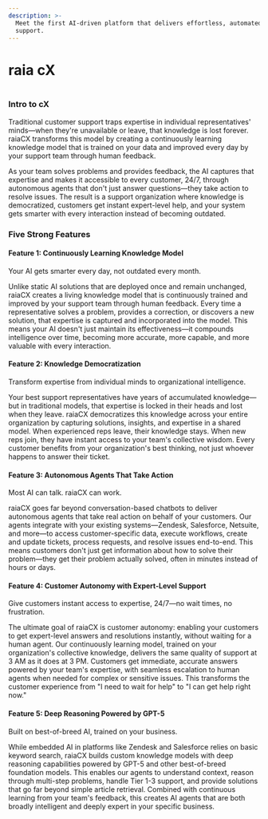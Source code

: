```yaml
---
description: >-
  Meet the first AI-driven platform that delivers effortless, automated customer
  support.
---
```


# raia cX

<figure><img src="../.gitbook/assets/Screenshot 2025-10-27 at 5.17.37 PM.png" alt=""><figcaption></figcaption></figure>

### Intro to cX

Traditional customer support traps expertise in individual representatives' minds—when they're unavailable or leave, that knowledge is lost forever. raiaCX transforms this model by creating a continuously learning knowledge model that is trained on your data and improved every day by your support team through human feedback.&#x20;

As your team solves problems and provides feedback, the AI captures that expertise and makes it accessible to every customer, 24/7, through autonomous agents that don't just answer questions—they take action to resolve issues. The result is a support organization where knowledge is democratized, customers get instant expert-level help, and your system gets smarter with every interaction instead of becoming outdated.

### Five Strong Features

#### **Feature 1:** Continuously Learning Knowledge Model

Your AI gets smarter every day, not outdated every month.

Unlike static AI solutions that are deployed once and remain unchanged, raiaCX creates a living knowledge model that is continuously trained and improved by your support team through human feedback. Every time a representative solves a problem, provides a correction, or discovers a new solution, that expertise is captured and incorporated into the model. This means your AI doesn't just maintain its effectiveness—it compounds intelligence over time, becoming more accurate, more capable, and more valuable with every interaction.

#### **Feature 2: Knowledge Democratization**

Transform expertise from individual minds to organizational intelligence.

Your best support representatives have years of accumulated knowledge—but in traditional models, that expertise is locked in their heads and lost when they leave. raiaCX democratizes this knowledge across your entire organization by capturing solutions, insights, and expertise in a shared model. When experienced reps leave, their knowledge stays. When new reps join, they have instant access to your team's collective wisdom. Every customer benefits from your organization's best thinking, not just whoever happens to answer their ticket.

#### **Feature 3:** Autonomous Agents That Take Action

Most AI can talk. raiaCX can work.

raiaCX goes far beyond conversation-based chatbots to deliver autonomous agents that take real action on behalf of your customers. Our agents integrate with your existing systems—Zendesk, Salesforce, Netsuite, and more—to access customer-specific data, execute workflows, create and update tickets, process requests, and resolve issues end-to-end. This means customers don't just get information about how to solve their problem—they get their problem actually solved, often in minutes instead of hours or days.

#### **Feature 4:** Customer Autonomy with Expert-Level Support

Give customers instant access to expertise, 24/7—no wait times, no frustration.

The ultimate goal of raiaCX is customer autonomy: enabling your customers to get expert-level answers and resolutions instantly, without waiting for a human agent. Our continuously learning model, trained on your organization's collective knowledge, delivers the same quality of support at 3 AM as it does at 3 PM. Customers get immediate, accurate answers powered by your team's expertise, with seamless escalation to human agents when needed for complex or sensitive issues. This transforms the customer experience from "I need to wait for help" to "I can get help right now."

#### **Feature 5**: Deep Reasoning Powered by GPT-5

Built on best-of-breed AI, trained on your business.

While embedded AI in platforms like Zendesk and Salesforce relies on basic keyword search, raiaCX builds custom knowledge models with deep reasoning capabilities powered by GPT-5 and other best-of-breed foundation models. This enables our agents to understand context, reason through multi-step problems, handle Tier 1-3 support, and provide solutions that go far beyond simple article retrieval. Combined with continuous learning from your team's feedback, this creates AI agents that are both broadly intelligent and deeply expert in your specific business.
